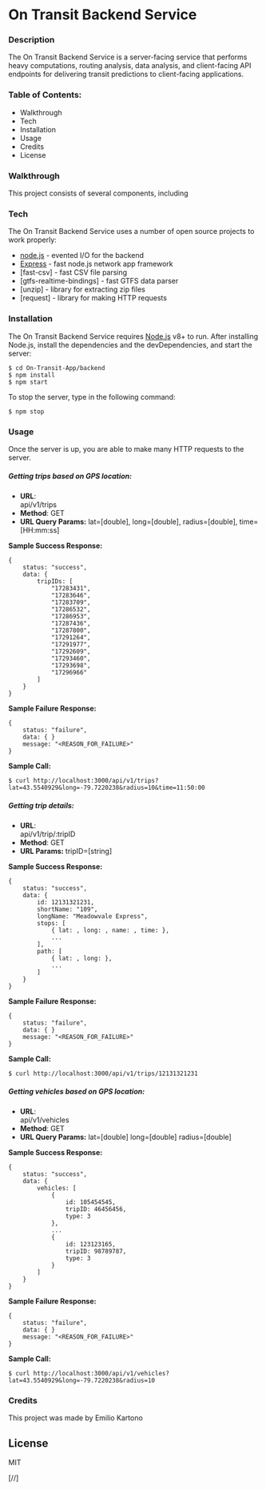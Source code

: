 # On Transit Backend Service

### Description
The On Transit Backend Service is a server-facing service that performs heavy computations, routing analysis, data analysis, and client-facing API endpoints for delivering transit predictions to client-facing applications.

### Table of Contents:
- Walkthrough
- Tech
- Installation
- Usage
- Credits
- License

### Walkthrough
This project consists of several components, including

### Tech
The On Transit Backend Service uses a number of open source projects to work properly:
* [node.js] - evented I/O for the backend
* [Express] - fast node.js network app framework
* [fast-csv] - fast CSV file parsing
* [gtfs-realtime-bindings] - fast GTFS data parser
* [unzip] - library for extracting zip files
* [request] - library for making HTTP requests

### Installation
The On Transit Backend Service requires [Node.js](https://nodejs.org/) v8+ to run.
After installing Node.js, install the dependencies and the devDependencies, and start the server:
```
$ cd On-Transit-App/backend
$ npm install
$ npm start
```
To stop the server, type in the following command:
```
$ npm stop
```

### Usage
Once the server is up, you are able to make many HTTP requests to the server.

##### Getting trips based on GPS location:
* **URL**:    
    api/v1/trips
* **Method**: 
    GET
* **URL Query Params:**
    lat=[double],
    long=[double], 
    radius=[double], 
	time=[HH:mm:ss]

**Sample Success Response:**
```
{
	status: "success",
	data: {
		tripIDs: [
			"17283431",
            "17283646",
            "17283709",
            "17286532",
            "17286953",
            "17287436",
            "17287800",
            "17291264",
            "17291977",
            "17292609",
            "17293460",
            "17293698",
            "17296966"
		]
	}
}
```

**Sample Failure Response:**
```
{
	status: "failure",
	data: {	}
	message: "<REASON_FOR_FAILURE>"
}
```
**Sample Call:**
```
$ curl http://localhost:3000/api/v1/trips?lat=43.5540929&long=-79.7220238&radius=10&time=11:50:00
```

##### Getting trip details:
* **URL**:    
    api/v1/trip/:tripID
* **Method**: 
    GET
* **URL Params:**
    tripID=[string]

**Sample Success Response:**
```
{
	status: "success",
	data: {
		id: 12131321231,
		shortName: "109",
		longName: "Meadowvale Express",
		stops: [
			{ lat: , long: , name: , time: },
			...
		],
		path: [
			{ lat: , long: },
			...
		]
	}
}
```

**Sample Failure Response:**
```
{
	status: "failure",
	data: {	}
	message: "<REASON_FOR_FAILURE>"
}
```
**Sample Call:**
```
$ curl http://localhost:3000/api/v1/trips/12131321231
```

##### Getting vehicles based on GPS location:
* **URL**:    
    api/v1/vehicles
* **Method**: 
    GET
* **URL Query Params:**
    lat=[double]
    long=[double]
    radius=[double]
    

**Sample Success Response:**
```
{
	status: "success",
	data: {
		vehicles: [
			{ 
				id: 105454545, 
				tripID: 46456456,
				type: 3
			},
			...
			{ 
				id: 123123165, 
				tripID: 98789787,
				type: 3
			}
		]
	}
}
```

**Sample Failure Response:**
```
{
	status: "failure",
	data: {	}
	message: "<REASON_FOR_FAILURE>"
}
```
**Sample Call:**
```
$ curl http://localhost:3000/api/v1/vehicles?lat=43.5540929&long=-79.7220238&radius=10
```

### Credits
This project was made by Emilio Kartono

License
----

MIT

[//]

   [dill]: <https://github.com/joemccann/dillinger>
   [git-repo-url]: <https://github.com/joemccann/dillinger.git>
   [john gruber]: <http://daringfireball.net>
   [df1]: <http://daringfireball.net/projects/markdown/>
   [markdown-it]: <https://github.com/markdown-it/markdown-it>
   [Ace Editor]: <http://ace.ajax.org>
   [node.js]: <http://nodejs.org>
   [Twitter Bootstrap]: <http://twitter.github.com/bootstrap/>
   [jQuery]: <http://jquery.com>
   [@tjholowaychuk]: <http://twitter.com/tjholowaychuk>
   [express]: <http://expressjs.com>
   [AngularJS]: <http://angularjs.org>
   [Gulp]: <http://gulpjs.com>

   [PlDb]: <https://github.com/joemccann/dillinger/tree/master/plugins/dropbox/README.md>
   [PlGh]: <https://github.com/joemccann/dillinger/tree/master/plugins/github/README.md>
   [PlGd]: <https://github.com/joemccann/dillinger/tree/master/plugins/googledrive/README.md>
   [PlOd]: <https://github.com/joemccann/dillinger/tree/master/plugins/onedrive/README.md>
   [PlMe]: <https://github.com/joemccann/dillinger/tree/master/plugins/medium/README.md>
   [PlGa]: <https://github.com/RahulHP/dillinger/blob/master/plugins/googleanalytics/README.md>
